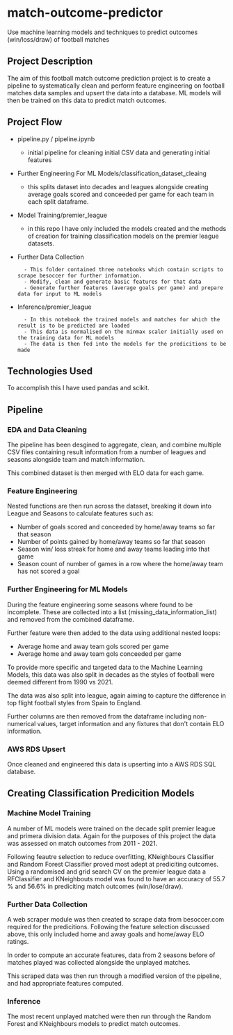 # match-outcome-predictor
Use machine learning models and techniques to predict outcomes (win/loss/draw) of football matches

## Project Description

The aim of this football match outcome prediction project is to create a pipeline to systematically clean and perform feature engineering on football matches data samples and upsert the data into a database. ML models will then be trained on this data to predict match outcomes.

## Project Flow

* pipeline.py / pipeline.ipynb

    - initial pipeline for cleaning initial CSV data and generating initial features
    
* Further Engineering For ML Models/classification_dataset_cleaing 

    - this splits dataset into decades and leagues alongside creating average goals scored and conceeded per game for each team in each split dataframe.
    
* Model Training/premier_league 

    - in this repo I have only included the models created and the methods of creation for training classification models on the premier league datasets.
    
* Further Data Collection 

        - This folder contained three notebooks which contain scripts to scrape besoccer for further information.
        - Modify, clean and generate basic features for that data
        - Generate further features (average goals per game) and prepare data for input to ML models

* Inference/premier_league

        - In this notebook the trained models and matches for which the result is to be predicted are loaded
        - This data is normalised on the minmax scaler initially used on the training data for ML models
        - The data is then fed into the models for the predicitions to be made
## Technologies Used

To accomplish this I have used pandas and scikit.

## Pipeline

### EDA and Data Cleaning

The pipeline has been desgined to aggregate, clean, and combine multiple CSV files containing result information from a number of leagues and seasons alongside team and match information. 

This combined dataset is then merged with ELO data for each game.

### Feature Engineering

Nested functions are then run across the dataset, breaking it down into League and Seasons to calculate features such as:

* Number of goals scored and conceeded by home/away teams so far that season
* Number of points gained by home/away teams so far that season
* Season win/ loss streak for home and away teams leading into that game
* Season count of number of games in a row where the home/away team has not scored a goal

### Further Engineering for ML Models

During the feature engineering some seasons where found to be incomplete. These are collected into a list (missing_data_information_list) and removed from the combined dataframe.

Further feature were then added to the data using additional nested loops:

* Average home and away team gols scored per game
* Average home and away team gols conceeded per game

To provide more specific and targeted data to the Machine Learning Models, this data was also split in decades as the styles of football were deemed different from 1990 vs 2021.

The data was also split into league, again aiming to capture the difference in top flight football styles from Spain to England.

Further columns are then removed from the dataframe including non-numerical values, target information and any fixtures that don't contain ELO information.

### AWS RDS Upsert

Once cleaned and engineered this data is upserting into a AWS RDS SQL database.

## Creating Classification Predicition Models

### Machine Model Training

A number of ML models were trained on the decade split premier league and primera division data. Again for the purposes of this project the data was assessed on match outcomes from 2011 - 2021.

Following feautre selection to reduce overfitting, KNeighbours Classifier and Random Forest Classifier proved most adept at prediciting outcomes. Using a randomised and grid search CV on the premier league data a RFClassifier and KNeighbouts model was found to have an accuracy of 55.7 % and 56.6%  in prediciting match outcomes (win/lose/draw).


### Further Data Collection

A web scraper module was then created to scrape data from besoccer.com required for the predicitions. Following the feature selection discussed above, this only included home and away goals and home/away ELO ratings.

In order to compute an accurate features, data from 2 seasons before of matches played was collected alongside the unplayed matches.

This scraped data was then run through a modified version of the pipeline, and had appropriate features computed.

### Inference

The most recent unplayed matched were then run through the Random Forest and KNeighbours models to predict match outcomes.




